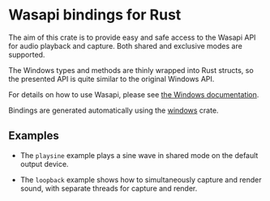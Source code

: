 # Wasapi bindings for Rust

The aim of this crate is to provide easy and safe access to the Wasapi API for audio playback and capture. Both shared and exclusive modes are supported.

The Windows types and methods are thinly wrapped into Rust structs, so the presented API is quite similar to the original Windows API.

For details on how to use Wasapi, please see [the Windows documentation](https://docs.microsoft.com/en-us/windows/win32/coreaudio/core-audio-interfaces).

Bindings are generated automatically using the [windows](https://crates.io/crates/windows) crate.

## Examples

- The `playsine` example plays a sine wave in shared mode on the default output device.

- The `loopback` example shows how to simultaneously capture and render sound, with separate threads for capture and render.